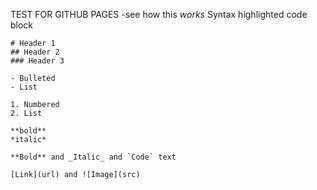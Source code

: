 TEST FOR GITHUB PAGES 
-see how this *works*
	Syntax highlighted code block

	# Header 1
	## Header 2
	### Header 3

	- Bulleted
	- List

	1. Numbered
	2. List

	**bold** 
	*italic*
	
	**Bold** and _Italic_ and `Code` text

	[Link](url) and ![Image](src)
